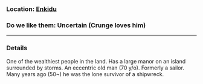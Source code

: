 ### Location: [Enkidu](Notes/Locations/Enkidu.md)

### Do we like them: Uncertain (Crunge loves him)

***

### Details

One of the wealthiest people in the land. Has a large manor on an island surrounded by storms.
An eccentric old man (70 y/o). Formerly a sailor. Many years ago (50~) he was the lone survivor of a shipwreck.
